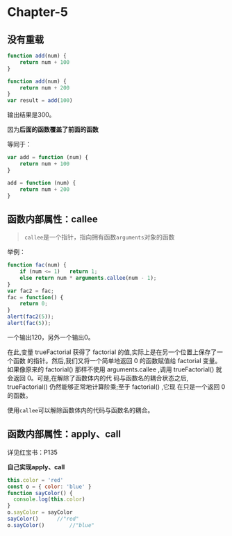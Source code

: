 # Chapter-5

## 没有重载

```javascript
function add(num) {
	return num + 100
}

function add(num) {
	return num + 200
}
var result = add(100)
```

输出结果是300。

因为**后面的函数覆盖了前面的函数**

等同于：

```javascript
var add = function (num) {
    return num + 100
}

add = function (num) {
    return num + 200
}
```

## 函数内部属性：callee

> `callee`是一个指针，指向拥有函数`arguments`对象的函数

举例：

```javascript
function fac(num) {
	if (num <= 1)	return 1;
    else return num * arguments.callee(num - 1);
}
var fac2 = fac;
fac = function() {
	return 0;
}
alert(fac2(5));
alert(fac(5));
```

一个输出120，另外一个输出0。

在此,变量 trueFactorial 获得了 factorial 的值,实际上是在另一个位置上保存了一个函数
的指针。然后,我们又将一个简单地返回 0 的函数赋值给 factorial 变量。如果像原来的 factorial()
那样不使用 arguments.callee ,调用 trueFactorial() 就会返回 0。可是,在解除了函数体内的代
码与函数名的耦合状态之后, trueFactorial() 仍然能够正常地计算阶乘;至于 factorial() ,它现
在只是一个返回 0 的函数。

使用`callee`可以解除函数体内的代码与函数名的耦合。



## 函数内部属性：apply、call

详见红宝书：P135

**自己实现apply、call**

```javascript
this.color = 'red'
const o = { color: 'blue' }
function sayColor() {
  console.log(this.color)
}
o.sayColor = sayColor
sayColor()		//"red"
o.sayColor()		//"blue"
```

